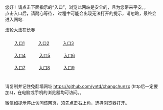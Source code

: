 您好！请点击下面指示的“入口”，浏览此网站是安全的，且为您带来平安。。 <br/>
点击入口后，请耐心等待， 过程中可能会出现无法打开的提示，请忽略，最终会进入网站. </br>

法轮大法在长春<br/>
<div style="padding:10px"><a style="margin:20px" target="_blank" href="https://d3crn1ww8f1mby.cloudfront.net/2Qpsp?saamfisj" id="ccLink1" rel="nofollow">入口1</a> <a target="_blank" style="margin:20px" href="https://d2gvl92z0k0sfr.cloudfront.net/2Qpsp?vrgaufip" id="ccLink2" rel="nofollow">入口2</a> <a style="margin:20px" target="_blank" href="https://d29gnwtnitzf1m.cloudfront.net/2Qpsp?osojpwb" id="ccLink3" rel="nofollow">入口3</a></div>

<div style="padding:10px" ><a style="margin:20px" target="_blank" href="https://d3crn1ww8f1mby.cloudfront.net/2Qpsp?saamfisj" id="ccLink4" rel="nofollow">入口4</a> <a style="margin:20px" href="https://d2gvl92z0k0sfr.cloudfront.net/2Qpsp?vrgaufip" target="_blank" id="ccLink5" rel="nofollow">入口5</a> <a style="margin:20px" href="https://d29gnwtnitzf1m.cloudfront.net/2Qpsp?osojpwb" target="_blank" id="ccLink6" rel="nofollow">入口6</a></div>

<div style="padding:10px"><a style="margin:20px" target="_blank" href="https://d3crn1ww8f1mby.cloudfront.net/2Qpsp?saamfisj" id="ccLink7" rel="nofollow">入口7</a> <a style="margin:20px" href="https://d2gvl92z0k0sfr.cloudfront.net/2Qpsp?vrgaufip" target="_blank" id="ccLink8" rel="nofollow">入口8</a> <a style="margin:20px" target="_blank" href="https://d29gnwtnitzf1m.cloudfront.net/2Qpsp?osojpwb" id="ccLink9" rel="nofollow">入口9</a></div>

<br/>



请复制并记住免翻墙网址 https://github.com/yntd/changchunzx (http后一定要加s)，在电脑或手机的浏览器均可访问。。<br/>

微信如提示停止访问该网页，须先点击右上角，选择浏览器打开。
